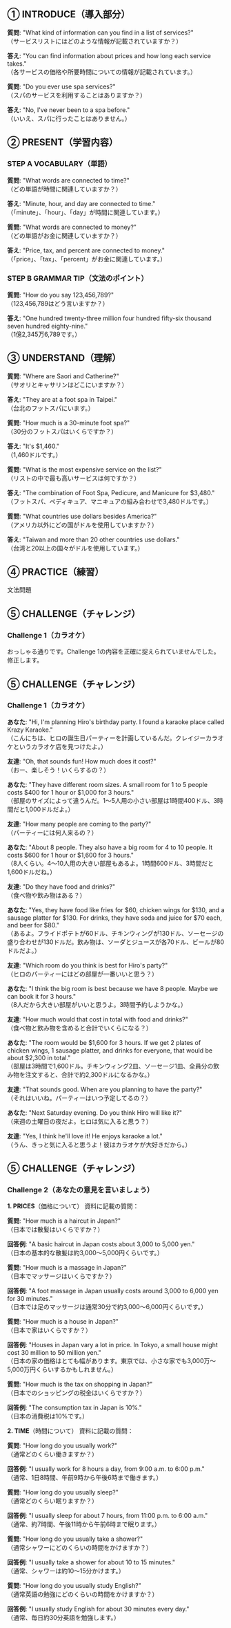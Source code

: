 ## ① INTRODUCE（導入部分）

**質問**: "What kind of information can you find in a list of services?"  
（サービスリストにはどのような情報が記載されていますか？）

**答え**: "You can find information about prices and how long each service takes."  
（各サービスの価格や所要時間についての情報が記載されています。）

**質問**: "Do you ever use spa services?"  
（スパのサービスを利用することはありますか？）

**答え**: "No, I've never been to a spa before."  
（いいえ、スパに行ったことはありません。）

## ② PRESENT（学習内容）

### STEP A VOCABULARY（単語）

**質問**: "What words are connected to time?"  
（どの単語が時間に関連していますか？）

**答え**: "Minute, hour, and day are connected to time."  
（「minute」、「hour」、「day」が時間に関連しています。）

**質問**: "What words are connected to money?"  
（どの単語がお金に関連していますか？）

**答え**: "Price, tax, and percent are connected to money."  
（「price」、「tax」、「percent」がお金に関連しています。）

### STEP B GRAMMAR TIP（文法のポイント）

**質問**: "How do you say 123,456,789?"  
（123,456,789はどう言いますか？）

**答え**: "One hundred twenty-three million four hundred fifty-six thousand seven hundred eighty-nine."  
（1億2,345万6,789です。）


## ③ UNDERSTAND（理解）

**質問**: "Where are Saori and Catherine?"  
（サオリとキャサリンはどこにいますか？）

**答え**: "They are at a foot spa in Taipei."  
（台北のフットスパにいます。）

**質問**: "How much is a 30-minute foot spa?"  
（30分のフットスパはいくらですか？）

**答え**: "It's $1,460."  
（1,460ドルです。）

**質問**: "What is the most expensive service on the list?"  
（リストの中で最も高いサービスは何ですか？）

**答え**: "The combination of Foot Spa, Pedicure, and Manicure for $3,480."  
（フットスパ、ペディキュア、マニキュアの組み合わせで3,480ドルです。）

**質問**: "What countries use dollars besides America?"  
（アメリカ以外にどの国がドルを使用していますか？）

**答え**: "Taiwan and more than 20 other countries use dollars."  
（台湾と20以上の国々がドルを使用しています。）

## ④ PRACTICE（練習）
文法問題

## ⑤ CHALLENGE（チャレンジ）

### Challenge 1（カラオケ）

おっしゃる通りです。Challenge 1の内容を正確に捉えられていませんでした。修正します。

## ⑤ CHALLENGE（チャレンジ）

### Challenge 1（カラオケ）

**あなた**: "Hi, I'm planning Hiro's birthday party. I found a karaoke place called Krazy Karaoke."  
（こんにちは、ヒロの誕生日パーティーを計画しているんだ。クレイジーカラオケというカラオケ店を見つけたよ。）

**友達**: "Oh, that sounds fun! How much does it cost?"  
（おー、楽しそう！いくらするの？）

**あなた**: "They have different room sizes. A small room for 1 to 5 people costs $400 for 1 hour or $1,000 for 3 hours."  
（部屋のサイズによって違うんだ。1～5人用の小さい部屋は1時間400ドル、3時間だと1,000ドルだよ。）

**友達**: "How many people are coming to the party?"  
（パーティーには何人来るの？）

**あなた**: "About 8 people. They also have a big room for 4 to 10 people. It costs $600 for 1 hour or $1,600 for 3 hours."  
（8人くらい。4～10人用の大きい部屋もあるよ。1時間600ドル、3時間だと1,600ドルだね。）

**友達**: "Do they have food and drinks?"  
（食べ物や飲み物はある？）

**あなた**: "Yes, they have food like fries for $60, chicken wings for $130, and a sausage platter for $130. For drinks, they have soda and juice for $70 each, and beer for $80."  
（あるよ。フライドポテトが60ドル、チキンウィングが130ドル、ソーセージの盛り合わせが130ドルだ。飲み物は、ソーダとジュースが各70ドル、ビールが80ドルだよ。）

**友達**: "Which room do you think is best for Hiro's party?"  
（ヒロのパーティーにはどの部屋が一番いいと思う？）

**あなた**: "I think the big room is best because we have 8 people. Maybe we can book it for 3 hours."  
（8人だから大きい部屋がいいと思うよ。3時間予約しようかな。）

**友達**: "How much would that cost in total with food and drinks?"  
（食べ物と飲み物を含めると合計でいくらになる？）

**あなた**: "The room would be $1,600 for 3 hours. If we get 2 plates of chicken wings, 1 sausage platter, and drinks for everyone, that would be about $2,300 in total."  
（部屋は3時間で1,600ドル。チキンウィング2皿、ソーセージ1皿、全員分の飲み物を注文すると、合計で約2,300ドルになるかな。）

**友達**: "That sounds good. When are you planning to have the party?"  
（それはいいね。パーティーはいつ予定してるの？）

**あなた**: "Next Saturday evening. Do you think Hiro will like it?"  
（来週の土曜日の夜だよ。ヒロは気に入ると思う？）

**友達**: "Yes, I think he'll love it! He enjoys karaoke a lot."  
（うん、きっと気に入ると思うよ！彼はカラオケが大好きだから。）

## ⑤ CHALLENGE（チャレンジ）

### Challenge 2（あなたの意見を言いましょう）

**1. PRICES**（価格について）
資料に記載の質問：

**質問**: "How much is a haircut in Japan?"  
（日本では散髪はいくらですか？）

**回答例**: "A basic haircut in Japan costs about 3,000 to 5,000 yen."  
（日本の基本的な散髪は約3,000～5,000円くらいです。）

**質問**: "How much is a massage in Japan?"  
（日本でマッサージはいくらですか？）

**回答例**: "A foot massage in Japan usually costs around 3,000 to 6,000 yen for 30 minutes."  
（日本では足のマッサージは通常30分で約3,000～6,000円くらいです。）

**質問**: "How much is a house in Japan?"  
（日本で家はいくらですか？）

**回答例**: "Houses in Japan vary a lot in price. In Tokyo, a small house might cost 30 million to 50 million yen."  
（日本の家の価格はとても幅があります。東京では、小さな家でも3,000万～5,000万円くらいするかもしれません。）

**質問**: "How much is the tax on shopping in Japan?"  
（日本でのショッピングの税金はいくらですか？）

**回答例**: "The consumption tax in Japan is 10%."  
（日本の消費税は10%です。）

**2. TIME**（時間について）
資料に記載の質問：

**質問**: "How long do you usually work?"  
（通常どのくらい働きますか？）

**回答例**: "I usually work for 8 hours a day, from 9:00 a.m. to 6:00 p.m."  
（通常、1日8時間、午前9時から午後6時まで働きます。）

**質問**: "How long do you usually sleep?"  
（通常どのくらい眠りますか？）

**回答例**: "I usually sleep for about 7 hours, from 11:00 p.m. to 6:00 a.m."  
（通常、約7時間、午後11時から午前6時まで眠ります。）

**質問**: "How long do you usually take a shower?"  
（通常シャワーにどのくらいの時間をかけますか？）

**回答例**: "I usually take a shower for about 10 to 15 minutes."  
（通常、シャワーは約10～15分かけます。）

**質問**: "How long do you usually study English?"  
（通常英語の勉強にどのくらいの時間をかけますか？）

**回答例**: "I usually study English for about 30 minutes every day."  
（通常、毎日約30分英語を勉強します。）
